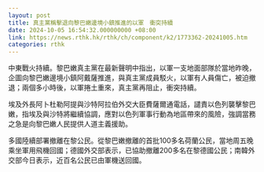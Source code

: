 ```yaml
---
layout: post
title: 真主黨稱擊退向黎巴嫩邊境小鎮推進的以軍　衝突持續
date: 2024-10-05 16:54:32.000000000 +08:00
link: https://news.rthk.hk/rthk/ch/component/k2/1773362-20241005.htm
categories: rthk
---
```


中東戰火持續。黎巴嫩真主黨在最新聲明中指出，以軍一支地面部隊於當地昨晚，企圖向黎巴嫩邊境小鎮阿戴薩推進，與真主黨成員駁火，以軍有人員傷亡，被迫撤退；兩個多小時後，以軍捲土重來，真主黨再阻止，衝突持續。

埃及外長阿卜杜勒阿提與沙特阿拉伯外交大臣費薩爾通電話，譴責以色列襲擊黎巴嫩，指埃及與沙特將繼續協調，應對以色列軍事行動為地區帶來的風險，強調當務之急是向黎巴嫩人民提供人道主義援助。

多國陸續部署撤離在黎公民。從黎巴嫩撤離的首批100多名荷蘭公民，當地周五晚乘坐軍用飛機回國；德國外交部表示，已協助撤離200多名在黎德國公民；南韓外交部今日表示，近百名公民已由軍機送回國。
